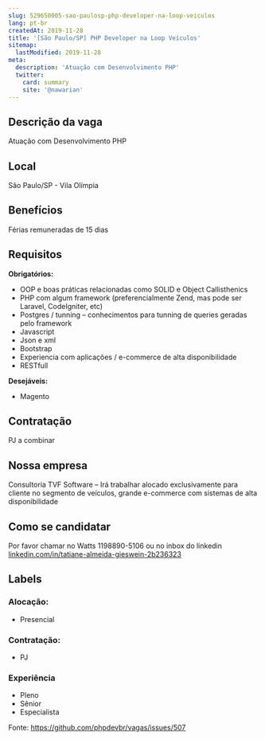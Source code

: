 ```yaml
---
slug: 529650005-sao-paulosp-php-developer-na-loop-veiculos
lang: pt-br
createdAt: 2019-11-28
title: '[São Paulo/SP] PHP Developer na Loop Veículos'
sitemap:
  lastModified: 2019-11-28
meta:
  description: 'Atuação com Desenvolvimento PHP'
  twitter:
    card: summary
    site: '@nawarian'
---
```


## Descrição da vaga
Atuação com Desenvolvimento PHP

## Local
São Paulo/SP - Vila Olímpia

## Benefícios
Férias remuneradas de 15 dias

## Requisitos

**Obrigatórios:**
- OOP e boas práticas relacionadas como SOLID e Object Callisthenics 
- PHP com algum framework (preferencialmente Zend, mas pode ser Laravel, CodeIgniter, etc)
- Postgres / tunning – conhecimentos para tunning de queries geradas pelo framework
- Javascript
- Json e xml
- Bootstrap
- Experiencia com aplicações / e-commerce de alta disponibilidade
- RESTfull

**Desejáveis:**
- Magento

## Contratação
PJ a combinar

## Nossa empresa
Consultoria TVF Software – Irá trabalhar alocado exclusivamente para cliente no segmento de veículos, grande e-commerce com sistemas de alta disponibilidade

## Como se candidatar
Por favor chamar no Watts 1198890-5106 ou no inbox do linkedin [linkedin.com/in/tatiane-almeida-gieswein-2b236323](https://www.linkedin.com/in/tatiane-almeida-gieswein-2b236323/)

## Labels

<!-- Escolha abaixo, apague as que não fizerem sentido: -->
### Alocação:
- Presencial

### Contratação:
- PJ

### Experiência
- Pleno
- Sênior
- Especialista

Fonte: https://github.com/phpdevbr/vagas/issues/507